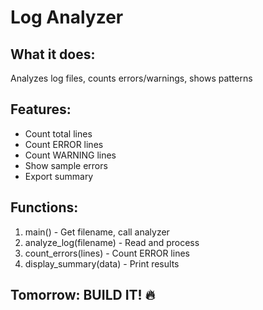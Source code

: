 # Log Analyzer

## What it does:
Analyzes log files, counts errors/warnings, shows patterns

## Features:
- Count total lines
- Count ERROR lines
- Count WARNING lines  
- Show sample errors
- Export summary

## Functions:
1. main() - Get filename, call analyzer
2. analyze_log(filename) - Read and process
3. count_errors(lines) - Count ERROR lines
4. display_summary(data) - Print results

## Tomorrow: BUILD IT! 🔥